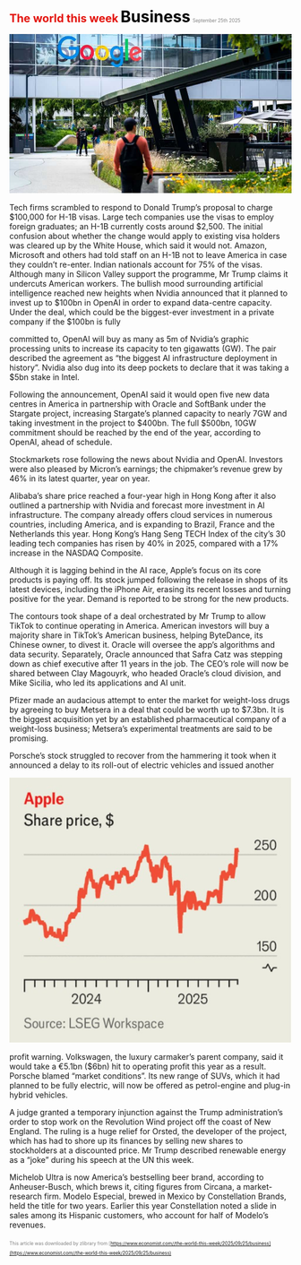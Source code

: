 <span style="color:#E3120B; font-size:14.9pt; font-weight:bold;">The world this week</span>
<span style="color:#000000; font-size:21.0pt; font-weight:bold;">Business</span>
<span style="color:#808080; font-size:6.2pt;">September 25th 2025</span>

![](../images/002_Business/p0012_img01.jpeg)

Tech firms scrambled to respond to Donald Trump’s proposal to charge $100,000 for H-1B visas. Large tech companies use the visas to employ foreign graduates; an H-1B currently costs around $2,500. The initial confusion about whether the change would apply to existing visa holders was cleared up by the White House, which said it would not. Amazon, Microsoft and others had told staff on an H-1B not to leave America in case they couldn’t re-enter. Indian nationals account for 75% of the visas. Although many in Silicon Valley support the programme, Mr Trump claims it undercuts American workers. The bullish mood surrounding artificial intelligence reached new heights when Nvidia announced that it planned to invest up to $100bn in OpenAI in order to expand data-centre capacity. Under the deal, which could be the biggest-ever investment in a private company if the $100bn is fully

committed to, OpenAI will buy as many as 5m of Nvidia’s graphic processing units to increase its capacity to ten gigawatts (GW). The pair described the agreement as “the biggest AI infrastructure deployment in history”. Nvidia also dug into its deep pockets to declare that it was taking a $5bn stake in Intel.

Following the announcement, OpenAI said it would open five new data centres in America in partnership with Oracle and SoftBank under the Stargate project, increasing Stargate’s planned capacity to nearly 7GW and taking investment in the project to $400bn. The full $500bn, 10GW commitment should be reached by the end of the year, according to OpenAI, ahead of schedule.

Stockmarkets rose following the news about Nvidia and OpenAI. Investors were also pleased by Micron’s earnings; the chipmaker’s revenue grew by 46% in its latest quarter, year on year.

Alibaba’s share price reached a four-year high in Hong Kong after it also outlined a partnership with Nvidia and forecast more investment in AI infrastructure. The company already offers cloud services in numerous countries, including America, and is expanding to Brazil, France and the Netherlands this year. Hong Kong’s Hang Seng TECH Index of the city’s 30 leading tech companies has risen by 40% in 2025, compared with a 17% increase in the NASDAQ Composite.

Although it is lagging behind in the AI race, Apple’s focus on its core products is paying off. Its stock jumped following the release in shops of its latest devices, including the iPhone Air, erasing its recent losses and turning positive for the year. Demand is reported to be strong for the new products.

The contours took shape of a deal orchestrated by Mr Trump to allow TikTok to continue operating in America. American investors will buy a majority share in TikTok’s American business, helping ByteDance, its Chinese owner, to divest it. Oracle will oversee the app’s algorithms and data security. Separately, Oracle announced that Safra Catz was stepping down as chief executive after 11 years in the job. The CEO’s role will now be shared between Clay Magouyrk, who headed Oracle’s cloud division, and Mike Sicilia, who led its applications and AI unit.

Pfizer made an audacious attempt to enter the market for weight-loss drugs by agreeing to buy Metsera in a deal that could be worth up to $7.3bn. It is the biggest acquisition yet by an established pharmaceutical company of a weight-loss business; Metsera’s experimental treatments are said to be promising.

Porsche’s stock struggled to recover from the hammering it took when it announced a delay to its roll-out of electric vehicles and issued another

![](../images/002_Business/p0014_img01.jpeg)

profit warning. Volkswagen, the luxury carmaker’s parent company, said it would take a €5.1bn ($6bn) hit to operating profit this year as a result. Porsche blamed “market conditions”. Its new range of SUVs, which it had planned to be fully electric, will now be offered as petrol-engine and plug-in hybrid vehicles.

A judge granted a temporary injunction against the Trump administration’s order to stop work on the Revolution Wind project off the coast of New England. The ruling is a huge relief for Orsted, the developer of the project, which has had to shore up its finances by selling new shares to stockholders at a discounted price. Mr Trump described renewable energy as a “joke” during his speech at the UN this week.

Michelob Ultra is now America’s bestselling beer brand, according to Anheuser-Busch, which brews it, citing figures from Circana, a market- research firm. Modelo Especial, brewed in Mexico by Constellation Brands, held the title for two years. Earlier this year Constellation noted a slide in sales among its Hispanic customers, who account for half of Modelo’s revenues.

<span style="color:#808080; font-size:6.2pt;">This article was downloaded by zlibrary from [https://www.economist.com//the-world-this-week/2025/09/25/business](https://www.economist.com//the-world-this-week/2025/09/25/business)</span>